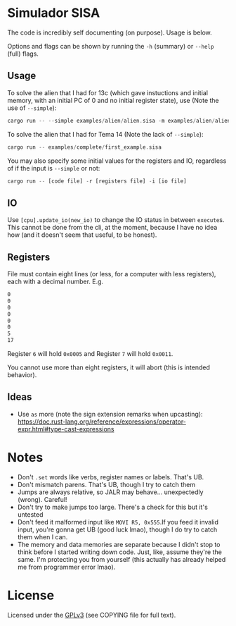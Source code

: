# Simulador SISA

The code is incredibly self documenting (on purpose). Usage is below.

Options and flags can be shown by running the `-h` (summary) or `--help` (full) flags.

## Usage
To solve the alien that I had for 13c (which gave instuctions and initial memory, with an initial
PC of 0 and no initial register state), use (Note the use of `--simple`): 

```rs
cargo run -- --simple examples/alien/alien.sisa -m examples/alien/alien.smem -i examples/alien/alien.sio 
```

To solve the alien that I had for Tema 14  (Note the lack of `--simple`):
```rs
cargo run -- examples/complete/first_example.sisa
```

You may also specify some initial values for the registers and IO, regardless of if the 
input is `--simple` or not:

```rs
cargo run -- [code file] -r [registers file] -i [io file]
```

## IO
Use `[cpu].update_io(new_io)` to change the IO status in between `execute`s. This cannot be done
from the cli, at the moment, because I have no idea how (and it doesn't seem that useful, to be 
honest).

## Registers
File must contain eight lines (or less, for a computer with less registers), each with a decimal number. E.g.
```txt
0
0
0
0
0
0
5
17
```

Register `6` will hold `0x0005` and Register `7` will hold `0x0011`.

You cannot use more than eight registers, it will abort (this is intended behavior).


## Ideas
- Use `as` more (note the sign extension remarks when upcasting): https://doc.rust-lang.org/reference/expressions/operator-expr.html#type-cast-expressions


# Notes
- Don't `.set` words like verbs, register names or labels. That's UB.
- Don't mismatch parens. That's UB, though I try to catch them
- Jumps are always relative, so JALR may behave... unexpectedly (wrong). Careful!
- Don't try to make jumps too large. There's a check for this but it's untested
- Don't feed it malformed input like `MOVI R5, 0x555`.If you feed it invalid input, you're gonna get UB (good luck lmao), though I do
try to catch them when I can.
- The memory and data memories are separate because I didn't stop to think before I started 
writing down code. Just, like, assume they're the same. I'm protecting you from yourself (this actually
has already helped me from programmer error lmao).

# License
Licensed under the [GPLv3](https://www.gnu.org/licenses/gpl-3.0.en.html) (see COPYING file for full text).
